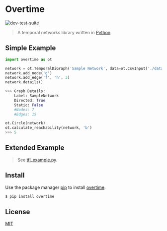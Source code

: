 # Overtime
![dev-test-suite](https://github.com/overtime3/overtime/actions/workflows/overtime-dev-test-suite.yml/badge.svg?branch=dev)  
> A temporal networks library written in [Python](https://www.python.org/).


## Simple Example
```python
import overtime as ot

network = ot.TemporalDiGraph('Sample Network', data=ot.CsvInput('./data/network.csv'))
network.add_node('g')
network.add_edge('f', 'h', 3)
network.details()

>>>	Graph Details: 
	Label: SampleNetwork 
	Directed: True 
	Static: False
	#Nodes: 7 
	#Edges: 15

ot.Circle(network)
ot.calculate_reachability(network, 'b')
>>> 5
```


## Extended Example
> See [tfl_example.py](https://github.com/soca-git/COMP702-Temporal-Networks-Library/blob/master/tfl_example.py).


## Install

Use the package manager [pip](https://pip.pypa.io/en/stable/) to install [overtime](https://pypi.org/project/overtime/).

```bash
$ pip install overtime
```


## License

[MIT](https://choosealicense.com/licenses/mit/)
